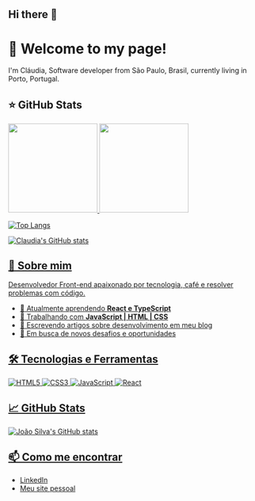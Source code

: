 ## Hi there 👋

<!--
**ClaudiaAlfieri/ClaudiaAlfieri** is a ✨ _special_ ✨ repository because its `README.md` (this file) appears on your GitHub profile.

Here are some ideas to get you started:

- 🔭 I’m currently working on ...
- 🌱 I’m currently learning ...
- 👯 I’m looking to collaborate on ...
- 🤔 I’m looking for help with ...
- 💬 Ask me about ...
- 📫 How to reach me: ...
- 😄 Pronouns: ...
- ⚡ Fun fact: ...
-->

# 👋 Welcome to my page!
I'm Cláudia, Software developer from  São Paulo, Brasil, currently living in  Porto, Portugal.

## ⭐ GitHub Stats
<a href="https://github.com/eduardavieira-dev">
  <img height="180em" src="https://github-readme-stats.vercel.app/api?username=claudiaalfieri&show_icons=true&theme=radical&include_all_commits=true&count_private=true"/>
  <img height="180em" src="https://github-readme-stats.vercel.app/api/top-langs/?username=claudiaalfieri&layout=compact&langs_count=6&theme=radical"/>

![Top Langs](https://github-readme-stats.vercel.app/api/top-langs/?username=claudiaalfieri&layout=compact)

![Claudia's GitHub stats](https://github-readme-stats.vercel.app/api?username=claudiaalfieri&show_icons=true&theme=transparent)

## 🚀 Sobre mim
Desenvolvedor Front-end apaixonado por tecnologia, café e resolver problemas com código.

- 🌱 Atualmente aprendendo **React e TypeScript**
- 💼 Trabalhando com **JavaScript | HTML | CSS**
- 📝 Escrevendo artigos sobre desenvolvimento em meu blog
- 🎯 Em busca de novos desafios e oportunidades

## 🛠️ Tecnologias e Ferramentas
![HTML5](https://img.shields.io/badge/-HTML5-E34F26?style=flat&logo=html5&logoColor=white)
![CSS3](https://img.shields.io/badge/-CSS3-1572B6?style=flat&logo=css3)
![JavaScript](https://img.shields.io/badge/-JavaScript-F7DF1E?style=flat&logo=javascript&logoColor=black)
![React](https://img.shields.io/badge/-React-20232A?style=flat&logo=react)

## 📈 GitHub Stats
![João Silva's GitHub stats](https://github-readme-stats.vercel.app/api?username=joaosilva&show_icons=true&theme=tokyonight)

## 📫 Como me encontrar
- [LinkedIn](https://www.linkedin.com/in/seulinkedin/)
- [Meu site pessoal](https://meusite.com)
